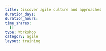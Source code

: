 ```yaml
---
title: Discover agile culture and approaches
duration_days:
duration_hours:
time_shares:
  []
type: Workshop
category: agile
layout: training
---
```

